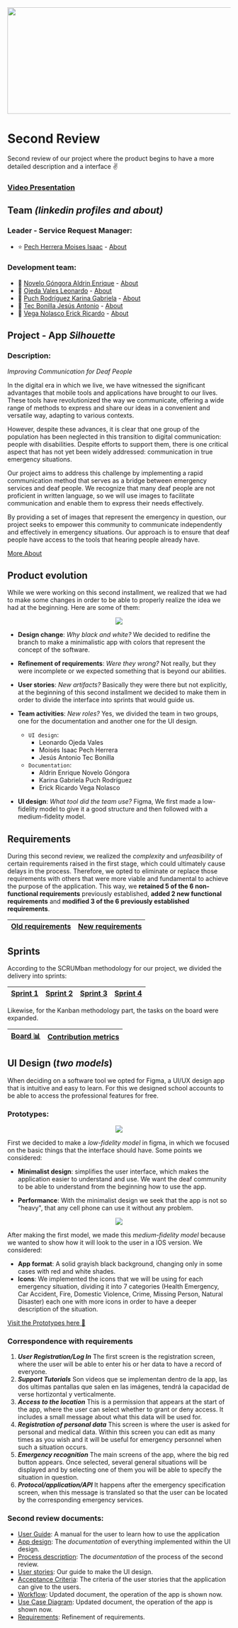 <img src="/Assets/newbanner.png" width="1100" height="240"/>

# Second Review
Second review of our project where the product begins to have a more detailed description and a interface ✌️ 

### [Video Presentation](https://drive.google.com/file/d/1VBH99Z-0Mh4OBGgsVukLbEayrTSd4mRQ/view?usp=sharing)


## Team *(linkedin profiles and about)*
### Leader - Service Request Manager:
- :star: [Pech Herrera Moises Isaac](https://www.linkedin.com/in/moises-isaac-pech-herrera-994946206/) - [About](/about/about_isaac.md)

### Development team:
- :star2: [Novelo Góngora Aldrin Enrique](https://mx.linkedin.com/in/aldrin-novelo-gongora-1845b128a) - [About](/about/about_aldrin.md)
- :star2: [Ojeda Vales Leonardo](https://www.linkedin.com/in/leonardo-ojeda-vales-a5803628a/) - [About](/about/about_leo.md)
- :star2: [Puch Rodríguez Karina Gabriela](https://www.linkedin.com/in/karina-gabriela-puch-rodr%C3%ADguez-74922728a) - [About](/about/about_karo.md)
- :star2: [Tec Bonilla Jesús Antonio](https://www.linkedin.com/in/jes%C3%BAs-tec-20b25428a/) - [About](/about/about_jesus.md)
- :star2: [Vega Nolasco Erick Ricardo](https://www.linkedin.com/in/erick-vega-6b622428a/) - [About](/about/about_erick.md)

## Project - App *Silhouette*
### Description:
*Improving Communication for Deaf People*

In the digital era in which we live, we have witnessed the significant advantages that mobile tools and applications have brought to our lives. These tools have revolutionized the way we communicate, offering a wide range of methods to express and share our ideas in a convenient and versatile way, adapting to various contexts.

However, despite these advances, it is clear that one group of the population has been neglected in this transition to digital communication: people with disabilities. Despite efforts to support them, there is one critical aspect that has not yet been widely addressed: communication in true emergency situations. 

Our project aims to address this challenge by implementing a rapid communication method that serves as a bridge between emergency services and deaf people. We recognize that many deaf people are not proficient in written language, so we will use images to facilitate communication and enable them to express their needs effectively.

By providing a set of images that represent the emergency in question, our project seeks to empower this community to communicate independently and effectively in emergency situations. Our approach is to ensure that deaf people have access to the tools that hearing people already have.

[More About](/Artifacts/propuesta.Silueta.equipo1.pdf)

## Product evolution
While we were working on this second installment, we realized that we had to make some changes in order to be able to properly realize the idea we had at the beginning. Here are some of them:

<p align="center">
  <img src="/Assets/logoevolution.png">
</p>

- **Design change**:  *Why black and white?* We decided to redifine the branch to make a minimalistic app with colors that represent the concept of the software.
- **Refinement of requirements**: *Were they wrong?* Not really, but they were incomplete or we expected something that is beyond our abilities.
- **User stories**: *New artifacts?* Basically they were there but not explicitly, at the beginning of this second installment we decided to make them in order to divide the interface into sprints that would guide us.
- **Team activities**: *New roles?* Yes, we divided the team in two groups, one for the documentation and another one for the UI design.

	-   `UI design`:
		-   Leonardo Ojeda Vales
		- Moisés Isaac Pech Herrera
		- Jesús Antonio Tec Bonilla
	-   `Documentation`:
		-  Aldrin Enrique Novelo Góngora
		- Karina Gabriela Puch Rodríguez
		-  Erick Ricardo Vega Nolasco

- **UI design**: *What tool did the team use?* Figma, We first made a low-fidelity model to give it a good structure and then followed with a medium-fidelity model.

## Requirements
During this second review, we realized the *complexity* and *unfeasibility* of certain requirements raised in the first stage, which could ultimately cause delays in the process. Therefore, we opted to eliminate or replace those requirements with others that were more viable and fundamental to achieve the purpose of the application. This way, we **retained 5 of the 6 non-functional requirements** previously established, **added 2 new functional requirements** and **modified 3 of the 6 previously established requirements**.

|[Old requirements](/Artifacts/requirements.md)   |     [New requirements](/Artifacts/new_requirements.md)  |
|--|--|

## Sprints
According to the SCRUMban methodology for our project, we divided the delivery into sprints:

| [Sprint 1](/Sprints/sprint1.md)  | [Sprint 2](/Sprints/sprint2.md)  | [Sprint 3](/Sprints/sprint3.md)  |  [Sprint 4](/Sprints/sprint4.md) |
|--|--|--|--|

Likewise, for the Kanban methodology part, the tasks on the board were expanded.

|[Board :bar_chart:](https://github.com/users/Isaaacccccc/projects/3)|[Contribution metrics](/Activityscores/chart.md)|
|--|--|

## UI Design (*two models*)
When deciding on a software tool we opted for Figma, a UI/UX design app that is intuitive and easy to learn. For this we designed school accounts to be able to access the professional features for free.

### **Prototypes**:

<p align="center">
  <img src="Assets/low-fidelity model.jpeg">
</p>

First we decided to make a *low-fidelity model* in figma, in which we focused on the basic things that the interface should have. Some points we considered:

- **Minimalist design**: simplifies the user interface, which makes the application easier to understand and use. We want the deaf community to be able to understand from the beginning how to use the app.

- **Performance**: With the minimalist design we seek that the app is not so "heavy", that any cell phone can use it without any problem. 

<p align="center">
  <img src="/Assets/medium-fidelity model.jpeg">
</p>

After making the first model, we made this *medium-fidelity model* because we wanted to show how it will look to the user in a IOS version. We considered:

- **App format**: A solid grayish black background, changing only in some cases with red and white shades.
- **Icons**: We implemented the icons that we will be using for each emergency situation, dividing it into 7 categories (Health Emergency, Car Accident, Fire, Domestic Violence, Crime, Missing Person, Natural Disaster) each one with more icons in order to have a deeper description of the situation.

[Visit the Prototypes here :floppy_disk:](https://www.figma.com/file/x9rlfdT941MxluV8jcdjO2/SIlhuoette-App?type=design&node-id=83-399&mode=design&t=XbssHG5kFoim7iwO-0)

### Correspondence with requirements
1. ***User Registration/Log In***
The first screen is the registration screen, where the user will be able to enter his or her data to have a record of everyone.
2. ***Support Tutorials***
Son videos que se implementan dentro de la app, las dos ultimas pantallas que salen en las imágenes, tendrá la capacidad de verse hortizontal y verticalmente.
3. ***Access to the location***
This is a permission that appears at the start of the app, where the user can select whether to grant or deny access. It includes a small message about what this data will be used for.
4. ***Registration of personal data***
This screen is where the user is asked for personal and medical data. Within this screen you can edit as many times as you wish and it will be useful for emergency personnel when such a situation occurs.
5. ***Emergency recognition***
The main screens of the app, where the big red button appears. Once selected, several general situations will be displayed and by selecting one of them you will be able to specify the situation in question.
6. ***Protocol/application/API***
It happens after the emergency specification screen, when this message is translated so that the user can be located by the corresponding emergency services.

### **Second review documents**:

- [User Guide](/Appdocumentation/usersguide.md): A manual for the user to learn how to use the application
- [App design](/Appdocumentation/appdesign.md): The *documentation* of everything implemented within the UI design.
- [Process description](/Appdocumentation/documentation.md): The *documentation* of the process of the second review.
- [User stories](/Artifacts/User_Stories_Final.pdf): Our guide to make the UI design.
- [Acceptance Criteria](/Artifacts/Acceptance_Criteria_Final.png): The criteria of the user stories that the application can give to the users.
- [Workflow](/Artifacts/Workflow_ThirdDelivery.png): Updated document, the operation of the app is shown now.
- [Use Case Diagram](/Artifacts/UseCase_ThirdDelivery.png): Updated document, the operation of the app is shown now.
- [Requirements](/Artifacts/third_requirements.md): Refinement of requirements.
